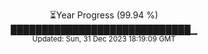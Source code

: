 <p align="center">
⏳Year Progress (99.94 %) <br>
█████████████████████████████▁ <br>
<sub>Updated: Sun, 31 Dec 2023 18:19:09 GMT</sub>
</p>

